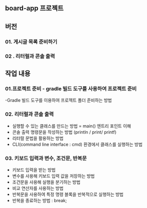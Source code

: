 ## board-app 프로젝트

## 버전

### 01. 게시글 목록 준비하기
### 02 . 리터럴과 콘솔 출력

## 작업 내용

### 01.프로젝트 준비 - gradle 빌드 도구를 사용하여 프로젝트 준비 
 -Gradle 빌드 도구를 이용하여 프로젝트 폴더 준비하는 방법

### 02. 리터럴과 콘솔 출력
  - 실행할 수 있는 클래스를 만드는 방법 = main() 엔트리 포인트 이해
  - 콘솔 출력 명령문을 작성하는 방법
  (println / print/ printf)
  - 리터럴 문법을 활용하는 방법
  - CLI(command line interface : cmd) 환경에서 클래스를 실행하는 방법
### 03. 키보드 입력과 변수, 조건문, 반복문
  - 키보드 입력을 받는 방법
  - 변수를 사용해 키보드 입력 값을 저장하는 방법
  - 조건문을 사용해 실행을 분기하는 방법
  - 비교 연산자를 사용하는 방법
  - 반복문을 사용하여 특정 명령 블록을 반복적으로 실행하는 방법
  - 반복을 종료하는 방법 : break;
